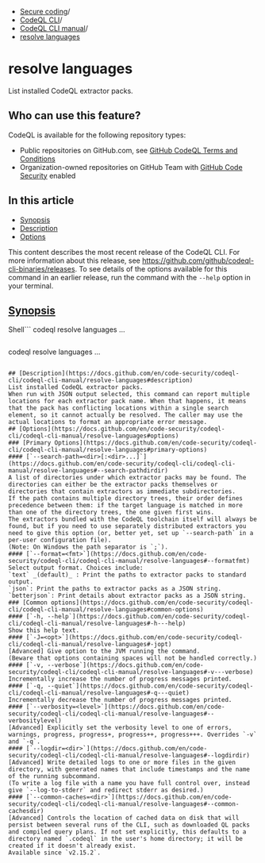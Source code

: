   * [Secure coding](https://docs.github.com/en/code-security "Secure coding")/
  * [CodeQL CLI](https://docs.github.com/en/code-security/codeql-cli "CodeQL CLI")/
  * [CodeQL CLI manual](https://docs.github.com/en/code-security/codeql-cli/codeql-cli-manual "CodeQL CLI manual")/
  * [resolve languages](https://docs.github.com/en/code-security/codeql-cli/codeql-cli-manual/resolve-languages "resolve languages")


# resolve languages
List installed CodeQL extractor packs.
## Who can use this feature?
CodeQL is available for the following repository types:
  * Public repositories on GitHub.com, see [GitHub CodeQL Terms and Conditions](https://github.com/github/codeql-cli-binaries/blob/main/LICENSE.md)
  * Organization-owned repositories on GitHub Team with [GitHub Code Security](https://docs.github.com/en/get-started/learning-about-github/about-github-advanced-security) enabled


## In this article
  * [Synopsis](https://docs.github.com/en/code-security/codeql-cli/codeql-cli-manual/resolve-languages#synopsis)
  * [Description](https://docs.github.com/en/code-security/codeql-cli/codeql-cli-manual/resolve-languages#description)
  * [Options](https://docs.github.com/en/code-security/codeql-cli/codeql-cli-manual/resolve-languages#options)


This content describes the most recent release of the CodeQL CLI. For more information about this release, see <https://github.com/github/codeql-cli-binaries/releases>.
To see details of the options available for this command in an earlier release, run the command with the `--help` option in your terminal.
## [Synopsis](https://docs.github.com/en/code-security/codeql-cli/codeql-cli-manual/resolve-languages#synopsis)
Shell```
codeql resolve languages <options>...

```
```
codeql resolve languages <options>...

```

## [Description](https://docs.github.com/en/code-security/codeql-cli/codeql-cli-manual/resolve-languages#description)
List installed CodeQL extractor packs.
When run with JSON output selected, this command can report multiple locations for each extractor pack name. When that happens, it means that the pack has conflicting locations within a single search element, so it cannot actually be resolved. The caller may use the actual locations to format an appropriate error message.
## [Options](https://docs.github.com/en/code-security/codeql-cli/codeql-cli-manual/resolve-languages#options)
### [Primary Options](https://docs.github.com/en/code-security/codeql-cli/codeql-cli-manual/resolve-languages#primary-options)
#### [`--search-path=<dir>[:<dir>...]`](https://docs.github.com/en/code-security/codeql-cli/codeql-cli-manual/resolve-languages#--search-pathdirdir)
A list of directories under which extractor packs may be found. The directories can either be the extractor packs themselves or directories that contain extractors as immediate subdirectories.
If the path contains multiple directory trees, their order defines precedence between them: if the target language is matched in more than one of the directory trees, the one given first wins.
The extractors bundled with the CodeQL toolchain itself will always be found, but if you need to use separately distributed extractors you need to give this option (or, better yet, set up `--search-path` in a per-user configuration file).
(Note: On Windows the path separator is `;`).
#### [`--format=<fmt>`](https://docs.github.com/en/code-security/codeql-cli/codeql-cli-manual/resolve-languages#--formatfmt)
Select output format. Choices include:
`text` _(default)_ : Print the paths to extractor packs to standard output.
`json`: Print the paths to extractor packs as a JSON string.
`betterjson`: Print details about extractor packs as a JSON string.
### [Common options](https://docs.github.com/en/code-security/codeql-cli/codeql-cli-manual/resolve-languages#common-options)
#### [`-h, --help`](https://docs.github.com/en/code-security/codeql-cli/codeql-cli-manual/resolve-languages#-h---help)
Show this help text.
#### [`-J=<opt>`](https://docs.github.com/en/code-security/codeql-cli/codeql-cli-manual/resolve-languages#-jopt)
[Advanced] Give option to the JVM running the command.
(Beware that options containing spaces will not be handled correctly.)
#### [`-v, --verbose`](https://docs.github.com/en/code-security/codeql-cli/codeql-cli-manual/resolve-languages#-v---verbose)
Incrementally increase the number of progress messages printed.
#### [`-q, --quiet`](https://docs.github.com/en/code-security/codeql-cli/codeql-cli-manual/resolve-languages#-q---quiet)
Incrementally decrease the number of progress messages printed.
#### [`--verbosity=<level>`](https://docs.github.com/en/code-security/codeql-cli/codeql-cli-manual/resolve-languages#--verbositylevel)
[Advanced] Explicitly set the verbosity level to one of errors, warnings, progress, progress+, progress++, progress+++. Overrides `-v` and `-q`.
#### [`--logdir=<dir>`](https://docs.github.com/en/code-security/codeql-cli/codeql-cli-manual/resolve-languages#--logdirdir)
[Advanced] Write detailed logs to one or more files in the given directory, with generated names that include timestamps and the name of the running subcommand.
(To write a log file with a name you have full control over, instead give `--log-to-stderr` and redirect stderr as desired.)
#### [`--common-caches=<dir>`](https://docs.github.com/en/code-security/codeql-cli/codeql-cli-manual/resolve-languages#--common-cachesdir)
[Advanced] Controls the location of cached data on disk that will persist between several runs of the CLI, such as downloaded QL packs and compiled query plans. If not set explicitly, this defaults to a directory named `.codeql` in the user's home directory; it will be created if it doesn't already exist.
Available since `v2.15.2`.
